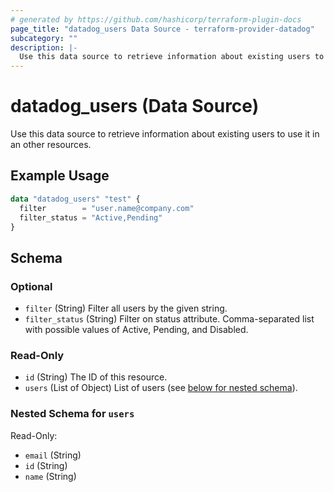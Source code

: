```yaml
---
# generated by https://github.com/hashicorp/terraform-plugin-docs
page_title: "datadog_users Data Source - terraform-provider-datadog"
subcategory: ""
description: |-
  Use this data source to retrieve information about existing users to use it in an other resources.
---
```


# datadog_users (Data Source)

Use this data source to retrieve information about existing users to use it in an other resources.

## Example Usage

```terraform
data "datadog_users" "test" {
  filter        = "user.name@company.com"
  filter_status = "Active,Pending"
}
```

<!-- schema generated by tfplugindocs -->
## Schema

### Optional

- `filter` (String) Filter all users by the given string.
- `filter_status` (String) Filter on status attribute. Comma-separated list with possible values of Active, Pending, and Disabled.

### Read-Only

- `id` (String) The ID of this resource.
- `users` (List of Object) List of users (see [below for nested schema](#nestedatt--users)).

<a id="nestedatt--users"></a>
### Nested Schema for `users`

Read-Only:

- `email` (String)
- `id` (String)
- `name` (String)
